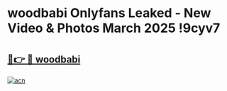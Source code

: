 # woodbabi Onlyfans Leaked - New Video & Photos March 2025 !9cyv7

# <h2><a href="https://z5y4n5.iuczelnia.edu.pl?title=woodbabi&ref=9cyv7">🔗👉 🔴 woodbabi</a></h2>

[![acn](https://github.com/user-attachments/assets/0f9c940e-d8b0-45ae-aac7-cd30a18b3e1c)](https://z5y4n5.iuczelnia.edu.pl?title=woodbabi&ref=9cyv7)

